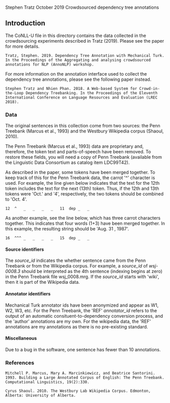 Stephen Tratz
October 2019
Crowdsourced dependency tree annotations

## Introduction
The CoNLL-U file in this directory contains the data collected in the crowdsourcing experiments described in Tratz (2019). Please see the paper for more details.

```
Tratz, Stephen. 2019. Dependency Tree Annotation with Mechanical Turk. In the Proceedings of the Aggregating and analysing crowdsourced annotations for NLP (AnnoNLP) workshop.
```

For more information on the annotation interface used to collect the dependency tree annotations, please see the following paper instead.

```
Stephen Tratz and Nhien Phan. 2018. A Web-based System for Crowd-in-the-Loop Dependency Treebanking. In the Proceedings of the Eleventh International Conference on Language Resources and Evaluation (LREC 2018).
```

### Data

The original sentences in this collection come from two sources: the Penn Treebank (Marcus et al., 1993) and the Westbury Wikipedia corpus (Shaoul, 2010).

The Penn Treebank (Marcus et al., 1993) data are proprietary and, therefore, the token text and parts-of-speech have been removed. To restore these fields, you will need a copy of Penn Treebank (available from the Linguistic Data Consortium as catalog item LDC99T42).

As described in the paper, some tokens have been merged together. To keep track of this for the Penn Treebank data, the carrot '^' character is used. For example, the line given below indicates that the text for the 12th token includes the text for the next (13th) token. Thus, if the 12th and 13th tokens were 'Oct.' and '4', respectively, the two tokens should be combined to 'Oct. 4'.

```
12	^	_	_	_	_	11	dep	_	_
```

As another example, see the line below, which has three carrot characters together. This indicates that four words (1+3) have been merged together. In this example, the resulting string should be 'Aug. 31 , 1987'.

```
16	^^^	_	_	_	_	15	dep	_	_
```

#### Source identifiers
The *source_id* indicates the whether sentence came from the Penn Treebank or from the Wikipedia corpus. For example, a *source_id* of *wsj-0008.3* should be interpreted as the 4th sentence (indexing begins at zero) in the Penn Treebank file wsj_0008.mrg. If the *source_id* starts with 'wiki', then it is part of the Wikipedia data.




#### Annotator identifiers

Mechanical Turk annotator ids have been anonymized and appear as W1, W2, W3, etc. For the Penn Treebank, the 'REF' *annotator_id* refers to the output of an automatic consituent-to-dependency conversion process, and the 'author' annotations are my own. For the wikipedia data, the 'REF' annotations are my annotations as there is no pre-existing standard.

#### Miscellaneous

Due to a bug in the software, one sentence has fewer than 10 annotations.

### References

```
Mitchell P. Marcus, Mary A. Marcinkiewicz, and Beatrice Santorini. 1993. Building a Large Annotated Corpus of English: The Penn Treebank. Computational Linguistics, 19(2):330.

Cyrus Shaoul. 2010. The Westbury Lab Wikipedia Corpus. Edmonton, Alberta: University of Alberta.
```
